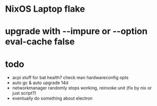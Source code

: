 # NixOS Laptop flake

# upgrade with --impure or --option eval-cache false

# todo

- acpi stuff for bat health? check man hardwareconfig opts
- auto gc & auto upgrade 14d
- networkmanager randomly stops working, reinvoke unit (fix by nix or just script?)
- eventually do something about electron
